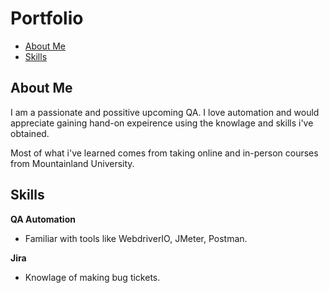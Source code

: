 # Portfolio
- [About Me](#about-me)
- [Skills](#skills)

## About Me

I am a passionate and possitive upcoming QA. I love automation and would appreciate gaining hand-on expeirence using the knowlage and skills i've obtained.

Most of what i've learned comes from taking online and in-person courses from Mountainland University.

## Skills

__QA Automation__
  * Familiar with tools like WebdriverIO, JMeter, Postman.

__Jira__
  * Knowlage of making bug tickets.
